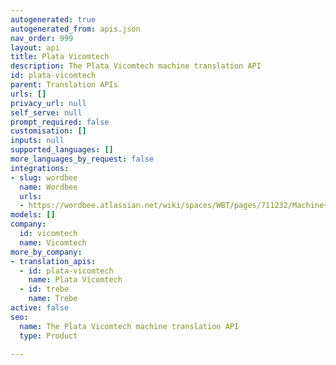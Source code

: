 ```yaml
---
autogenerated: true
autogenerated_from: apis.json
nav_order: 999
layout: api
title: Plata Vicomtech
description: The Plata Vicomtech machine translation API
id: plata-vicomtech
parent: Translation APIs
urls: []
privacy_url: null
self_serve: null
prompt_required: false
customisation: []
inputs: null
supported_languages: []
more_languages_by_request: false
integrations:
- slug: wordbee
  name: Wordbee
  urls:
  - https://wordbee.atlassian.net/wiki/spaces/WBT/pages/711232/Machine+Translation+Settings
models: []
company:
  id: vicomtech
  name: Vicomtech
more_by_company:
- translation_apis:
  - id: plata-vicomtech
    name: Plata Vicomtech
  - id: trebe
    name: Trebe
active: false
seo:
  name: The Plata Vicomtech machine translation API
  type: Product

---
```


